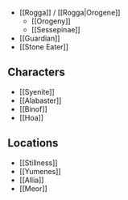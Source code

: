 - [[Rogga]] / [[Rogga|Orogene]]
	- [[Orogeny]]
	- [[Sessepinae]]
- [[Guardian]]
- [[Stone Eater]]

## Characters

- [[Syenite]]
- [[Alabaster]]
- [[Binof]]
- [[Hoa]]

## Locations

- [[Stillness]]
- [[Yumenes]]
- [[Allia]]
- [[Meor]]
